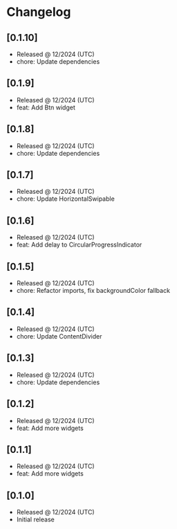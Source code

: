 # Changelog

## [0.1.10]

- Released @ 12/2024 (UTC)
- chore: Update dependencies

## [0.1.9]

- Released @ 12/2024 (UTC)
- feat: Add Btn widget

## [0.1.8]

- Released @ 12/2024 (UTC)
- chore: Update dependencies

## [0.1.7]

- Released @ 12/2024 (UTC)
- chore: Update HorizontalSwipable

## [0.1.6]

- Released @ 12/2024 (UTC)
- feat: Add delay to CircularProgressIndicator

## [0.1.5]

- Released @ 12/2024 (UTC)
- chore: Refactor imports, fix backgroundColor fallback

## [0.1.4]

- Released @ 12/2024 (UTC)
- chore: Update ContentDivider

## [0.1.3]

- Released @ 12/2024 (UTC)
- chore: Update dependencies

## [0.1.2]

- Released @ 12/2024 (UTC)
- feat: Add more widgets

## [0.1.1]

- Released @ 12/2024 (UTC)
- feat: Add more widgets

## [0.1.0]

- Released @ 12/2024 (UTC)
- Initial release

